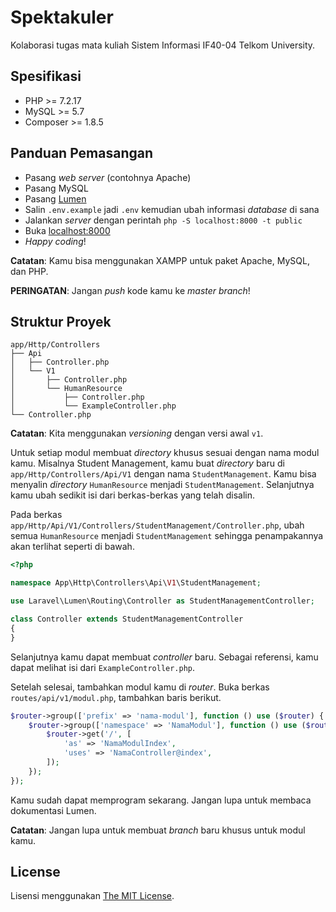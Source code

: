 # Spektakuler

Kolaborasi tugas mata kuliah Sistem Informasi IF40-04 Telkom University.

## Spesifikasi

* PHP >= 7.2.17
* MySQL >= 5.7
* Composer >= 1.8.5

## Panduan Pemasangan

* Pasang _web server_ (contohnya Apache)
* Pasang MySQL
* Pasang [Lumen](https://lumen.laravel.com/docs/5.8/installation)
* Salin `.env.example` jadi `.env` kemudian ubah informasi _database_ di sana
* Jalankan _server_ dengan perintah `php -S localhost:8000 -t public`
* Buka [localhost:8000](http://localhost:8000/)
* _Happy coding_!

**Catatan**: Kamu bisa menggunakan XAMPP untuk paket Apache, MySQL, dan PHP.

**PERINGATAN**: Jangan _push_ kode kamu ke _master branch_!

## Struktur Proyek

```
app/Http/Controllers
├── Api
│   ├── Controller.php
│   └── V1
│       ├── Controller.php
│       └── HumanResource
│           ├── Controller.php
│           └── ExampleController.php
└── Controller.php
```

**Catatan**: Kita menggunakan _versioning_ dengan versi awal `v1`.

Untuk setiap modul membuat _directory_ khusus sesuai dengan nama modul kamu.
Misalnya Student Management, kamu buat _directory_ baru di
`app/Http/Controllers/Api/V1` dengan nama `StudentManagement`.
Kamu bisa menyalin _directory_ `HumanResource` menjadi `StudentManagement`.
Selanjutnya kamu ubah sedikit isi dari berkas-berkas yang telah disalin.

Pada berkas `app/Http/Api/V1/Controllers/StudentManagement/Controller.php`,
ubah semua `HumanResource` menjadi `StudentManagement` sehingga penampakannya
akan terlihat seperti di bawah.

```php
<?php

namespace App\Http\Controllers\Api\V1\StudentManagement;

use Laravel\Lumen\Routing\Controller as StudentManagementController;

class Controller extends StudentManagementController
{
}
```

Selanjutnya kamu dapat membuat _controller_ baru. Sebagai referensi, kamu
dapat melihat isi dari `ExampleController.php`.

Setelah selesai, tambahkan modul kamu di _router_.
Buka berkas `routes/api/v1/modul.php`, tambahkan baris berikut.

```php
$router->group(['prefix' => 'nama-modul'], function () use ($router) {
    $router->group(['namespace' => 'NamaModul'], function () use ($router) {
        $router->get('/', [
            'as' => 'NamaModulIndex',
            'uses' => 'NamaController@index',
        ]);
    });
});
```

Kamu sudah dapat memprogram sekarang.
Jangan lupa untuk membaca dokumentasi Lumen.

**Catatan**: Jangan lupa untuk membuat _branch_ baru khusus untuk modul kamu.

## License

Lisensi menggunakan [The MIT License](LICENSE).

